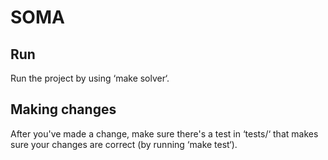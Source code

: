 SOMA
======

Run
------

Run the project by using ‘make solver‘.

Making changes
------

After you've made a change, make sure there's a test in ‘tests/‘ that makes sure
your changes are correct (by running ‘make test‘).
